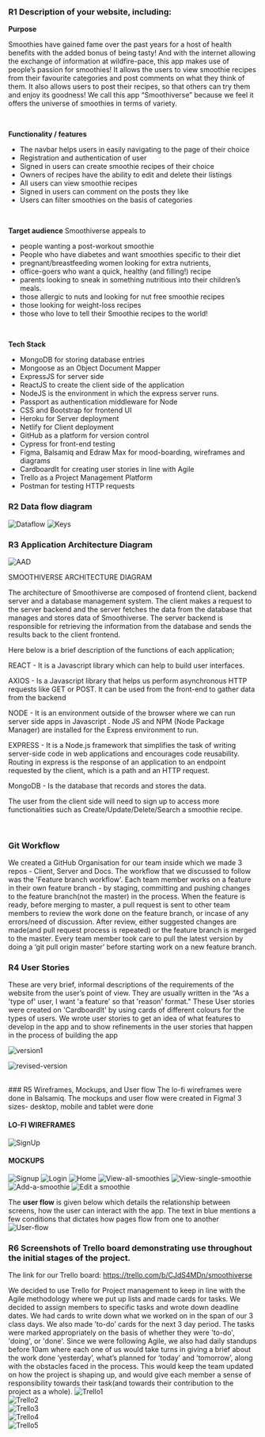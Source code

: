 
### R1 Description of your website, including:
 **Purpose**

  Smoothies have gained fame over the past years for a host of health benefits with the added bonus of being tasty!  And with the internet allowing the exchange of information at wildfire-pace, this app makes use of people’s passion for smoothies! It allows the users to view smoothie recipes from their favourite categories and post comments on what they think of them. It also allows users to post their recipes, so that others can try them and enjoy its goodness! We call this app “Smoothiverse” because we feel it offers the universe of smoothies in terms of variety.

<br>

**Functionality / features**
- The navbar helps users in easily navigating to the page of their choice
- Registration and authentication of user
- Signed in users can create smoothie recipes of their choice
- Owners of recipes have the ability to edit and delete their listings
- All users can view smoothie recipes
- Signed in users can comment on the posts they like
- Users can filter smoothies on the basis of categories

<br>

**Target audience**
Smoothiverse appeals to 
- people wanting a post-workout smoothie
- People who have diabetes and want smoothies specific to their diet
- pregnant/breastfeeding women looking for extra nutrients,
- office-goers who want a quick, healthy (and filling!) recipe 
- parents looking to sneak in something nutritious into their children’s meals. 
- those allergic to nuts and looking for nut free smoothie recipes
- those looking for weight-loss recipes
- those who love to tell their Smoothie recipes to the world!

<br>

 **Tech Stack**
 - MongoDB for storing database entries
 - Mongoose as an Object Document Mapper
 - ExpressJS for server side
 - ReactJS to create the client side of the application
 - NodeJS is the environment in which the express server runs.
 - Passport as authentication middleware for Node
 - CSS and Bootstrap for frontend UI
 - Heroku for Server deployment 
 - Netlify for Client deployment
 - GitHub as a platform for version control 
 - Cypress for front-end testing
 - Figma, Balsamiq and Edraw Max for mood-boarding, wireframes and diagrams
 - CardboardIt for creating user stories in line with Agile
 - Trello as a Project Management Platform
 - Postman for testing HTTP requests

 ### R2 Data flow diagram

 ![Dataflow](./docs/DFD1.png)
 ![Keys](./docs/KEYDFD.png)
  
### R3 Application Architecture Diagram

![AAD](./docs/ARCHITECTURE-DIAGRAM.png)

SMOOTHIVERSE ARCHITECTURE DIAGRAM

The architecture of Smoothiverse are composed of frontend client, backend server and  a database management system.  The client makes a request to the server backend and the server fetches the data from the database that manages and stores data of Smoothiverse. The server backend is responsible for retrieving the information from the database and sends the results back to the client frontend. 

Here below is a brief description of the functions of each application;

REACT -  It is a Javascript library which can help to build user interfaces.
 
AXIOS -  Is a Javascript library that helps us perform asynchronous HTTP requests like GET or POST. It can be used from the front-end to gather data from the backend
 
NODE - It is an environment outside of the browser where we can run server side apps in Javascript . Node JS and NPM (Node Package Manager) are installed for the Express environment to run.
 
EXPRESS - It is a Node.js framework that simplifies the task of writing server-side code in web applications and encourages code reusability. Routing in express is the response of an application to an endpoint requested by the client, which is a path and an HTTP request. 
 
MongoDB - Is the database that records and stores the data. 
 
The user from the client side will need to sign up to access more functionalities such as Create/Update/Delete/Search a smoothie recipe. 

<br>

### Git Workflow
We created a GitHub Organisation for our team inside which we made 3 repos - Client, Server and Docs. The workflow that we discussed to follow was the 'Feature branch workflow'. Each team member works on a feature in their own feature branch - by staging, committing and pushing changes to the feature branch(not the master) in the process. When the feature is ready, before merging to master, a pull request is sent to other team members to review the work done on the feature branch, or incase of any errors/need of discussion. After review, either suggested changes are made(and pull request process is repeated) or the feature branch is merged to the master. Every team member took care to pull the latest version by doing a ‘git pull origin master’ before starting work on a new feature branch.

### R4 User Stories
These are very brief, informal descriptions of the requirements of the website from the user’s point of view. They are usually written in the “As a 'type of' user, I want 'a feature' so that 'reason' format."
These User stories were created on 'CardboardIt' by using cards of different colours for the types of users.
We wrote user stories to get an idea of what features to develop in the app and to show refinements in the user stories that happen in the process of building the app

![version1](./docs/version1.png)

![revised-version](./docs/revised-version.png)

<br>
### R5 Wireframes, Mockups, and User flow
The lo-fi wireframes were done in Balsamiq. The mockups and user flow were created in Figma!
3 sizes- desktop, mobile and tablet were done

#### LO-FI WIREFRAMES

![SignUp](./docs/lofi-wireframes/Register-Page-D.png)

#### MOCKUPS

![Signup](./docs/sign-up.png)
![Login](./docs/login.png)
![Home](./docs/home.png)
![View-all-smoothies](./docs/view-all.png)
![View-single-smoothie](./docs/view-single.png)
![Add-a-smoothie](./docs/post-smoothie.png)
![Edit a smoothie](./docs/edit-smoothie.png)

The **user flow** is given below which details the relationship between screens, how the user can interact with the app. The text in blue mentions a few conditions that dictates how pages flow from one to another
![User-flow](./docs/user-flow.png)

### R6 Screenshots of Trello board demonstrating use throughout the initial stages of the project.

The link for our Trello board:
https://trello.com/b/CJdS4MDn/smoothiverse

We decided to use Trello for Project management to keep in line with the Agile methodology where we put up lists and made cards for tasks. We decided to assign members to specific tasks and wrote down deadline dates. We had cards to write down what we worked on in the span of our 3 class days. We also made ’to-do’ cards for the next 3 day period. The tasks were marked appropriately on the basis of whether they were 'to-do', 'doing', or 'done'.
Since we were following Agile, we also had daily standups before 10am where each one of us would take turns in giving a brief about the work done ‘yesterday’, what’s planned for ’today’ and ’tomorrow’, along with the obstacles faced in the process. This would keep the team updated on how the project is shaping up, and would give each member a sense of responsibility towards their task(and towards their contribution to the project as a whole).
![Trello1](./docs/todo+extra.png)
<br>
![Trello2](./docs/todoby16.png)
<br>
![Trello3](./docs/note+testing.png)
<br>
![Trello4](./docs/partA.png)
<br>
![Trello5](./docs/fullpage-trello.png)

